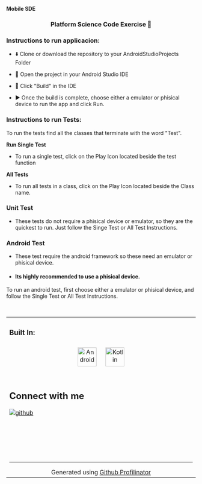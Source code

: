 **Mobile SDE**  
  

### <div align="center">Platform Science Code Exercise 🚀</div>  
  



###  Instructions to run applicacion:  
- ⬇️ Clone or download the repository to your AndroidStudioProjects Folder  
  

- 📂 Open the project in your Android Studio IDE  
  

- 🔨 Click "Build" in the IDE  
  

- ▶️ Once the build is complete, choose either a emulator or phisical device to run the app and click Run.  
  



### Instructions to run Tests:  
To run the tests find all the classes that terminate with the word "Test".  
  

**Run Single Test**  
  

- To run a single test, click on the Play Icon located beside the test function  
  

**All Tests**  
  

- To run all tests in a class, click on the Play Icon located beside the Class name.  
  



### Unit Test  
- These tests do not require a phisical device or emulator, so they are the quickest to run. 
Just follow the Singe Test or All Test Instructions.  
  



### Android Test  
- These test require the android framework so these need an emulator or phisical device.   
  

- #### Its highly recommended to use a phisical device.   
  

To run an android test, first choose either a emulator or phisical device, and follow the Single Test or All Test Instructions.  
  

<br/>  

<table><tr><td valign="top" width="33%">



### Built In:  
<div align="center">  
<a href="https://www.android.com/intl/en_in/" target="_blank"><img style="margin: 10px" src="https://profilinator.rishav.dev/skills-assets/android-original-wordmark.svg" alt="Android" height="50" /></a>  
<a href="https://kotlinlang.org/" target="_blank"><img style="margin: 10px" src="https://profilinator.rishav.dev/skills-assets/kotlinlang-icon.svg" alt="Kotlin" height="50" /></a>  
</div>  

<br/>  


## Connect with me  
<a href="https://github.com/LuisMorales95" target="_blank">
<img src=https://img.shields.io/badge/github-%2324292e.svg?&style=for-the-badge&logo=github&logoColor=white alt=github style="margin-bottom: 5px;" />
</a>  
  

<br/>  

  

<br/>  

  

<br/>  

  

<br/>  

  

<br/>  


<br />

----
<div align="center">Generated using <a href="https://profilinator.rishav.dev/" target="_blank">Github Profilinator</a></div>
